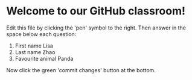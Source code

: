 # Welcome to our GitHub classroom!

Edit this file by clicking the 'pen' symbol to the right.
Then answer in the space below each question:

1. First name
Lisa
2. Last name
Zhao
3. Favourite animal
Panda

Now click the green 'commit changes' button at the bottom.

